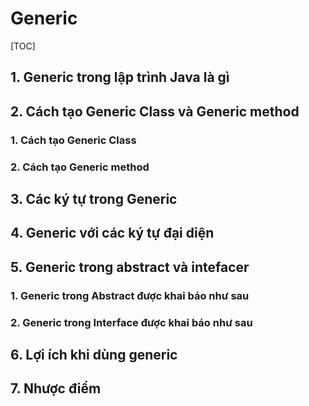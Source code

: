 # Generic

[TOC]

## 1. Generic trong lập trình Java là gì 



## 2. Cách tạo Generic Class và Generic method 

### 1. Cách tạo Generic Class

###  

### 2. Cách tạo Generic method 



## 3. Các ký tự trong Generic 



## 4. Generic với các ký tự đại diện 



## 5. Generic trong abstract và intefacer 

### 1. Generic trong Abstract được khai báo như sau 



### 2. Generic trong Interface được khai báo như sau 



## 6. Lợi ích khi dùng generic 



## 7. Nhược điểm
